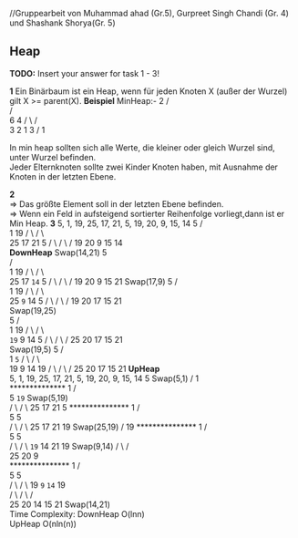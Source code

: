//Gruppearbeit von Muhammad ahad (Gr.5), Gurpreet Singh Chandi (Gr. 4) und Shashank Shorya(Gr. 5)

Heap
---

**TODO:** Insert your answer for task 1 - 3!

**1**
Ein Binärbaum ist ein Heap, wenn für jeden Knoten X (außer der
  Wurzel) gilt X >= parent(X).
  **Beispiel**
    MinHeap:-      2
                 /   \
                /     \
               6       4
             /   \    /  \
            3    2   1    3
           /
          1     

In min heap sollten sich alle Werte, die kleiner oder gleich Wurzel sind, unter Wurzel befinden.  
Jeder Elternknoten sollte zwei Kinder Knoten haben, mit Ausnahme der Knoten in der letzten Ebene.
    
 **2**      
  => Das größte Element soll in der letzten Ebene befinden.  
  => Wenn ein Feld in aufsteigend sortierter Reihenfolge vorliegt,dann ist er Min Heap.
 **3**
                                 5, 1, 19, 25, 17, 21, 5, 19, 20, 9, 15, 14
                                 5
                               /   \
                             1         19
                           /  \      /    \  
                         25   17     21     5
                       /  \   / \   / 
                     19   20 9  15  14  
     **DownHeap**
                                               Swap(14,21)
                                                       5                           
                                                     /   \
                                                   1         19
                                                 /  \      /    \  
                                               25   17    `14`     5
                                             /  \   / \   / 
                                           19   20 9  15  21 
                                          Swap(17,9)
                                                       5
                                                     /   \
                                                   1         19
                                                 /  \      /    \  
                                               25   `9`     14     5
                                             /  \   / \     / 
                                           19   20 17  15  21  
                                           Swap(19,25)    
                                                        5
                                                      /   \
                                                    1         19
                                                  /  \      /    \  
                                               `19`    9     14     5
                                               /  \   / \     / 
                                             25   20 17  15  21      
                                           Swap(19,5)
                                                       5
                                                    /   \
                                                 1         `5`
                                               /  \      /    \  
                                             19    9     14     19
                                           /  \   / \     / 
                                         25   20 17  15  21 
     **UpHeap**                                       
                          5, 1, 19, 25, 17, 21, 5, 19, 20, 9, 15, 14
                                                      5                          Swap(5,1)
                                                     /
                                                    1  
                                               **************
                                                      1
                                                   /     \
                                                  5      `19`                          Swap(5,19)  
                                                /  \     /  \ 
                                               25   17  21   5
                                               ***************
                                                             1
                                                          /     \
                                                        5        5                         
                                                       /  \     /  \ 
                                                      25   17  21   19                 Swap(25,19)
                                                     /
                                                    19 
                                               ***************
                                                1
                                             /     \
                                             5        5                        
                                          /    \        /  \ 
                                        `19`    14     21   19                        Swap(9,14)
                                        / \     / \
                                      25   20  9                          
                                               ***************
                                              1
                                          /       \
                                         5          5                        
                                       /  \        /  \ 
                                      19   `9`     `14`   19                
                                    / \    / \     /  
                                  25   20 14  15   21                                Swap(14,21)             
    Time Complexity:  DownHeap  O(lnn)          
                      UpHeap    O(nln(n))
                     
                     
           
  
 
 